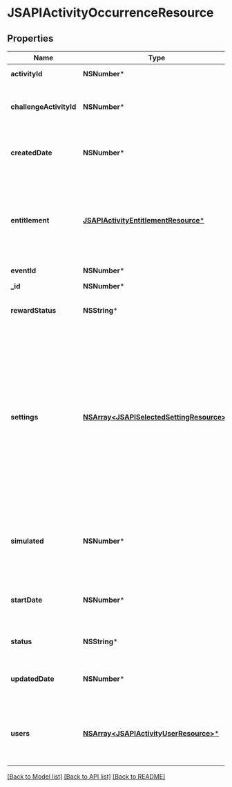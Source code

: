 # JSAPIActivityOccurrenceResource

## Properties
Name | Type | Description | Notes
------------ | ------------- | ------------- | -------------
**activityId** | **NSNumber*** | The id of the activity | 
**challengeActivityId** | **NSNumber*** | The id of the challenge activity (as part of the event, required if eventId set) | [optional] 
**createdDate** | **NSNumber*** | The date this occurrence was created, unix timestamp in seconds | [optional] 
**entitlement** | [**JSAPIActivityEntitlementResource***](JSAPIActivityEntitlementResource.md) | The entitlement item required to enter the occurrence. Required if not part of an event. Must come from the set of entitlement items listed in the activity | [optional] 
**eventId** | **NSNumber*** | The id of the event | [optional] 
**_id** | **NSNumber*** | The id of the activity occurrence | [optional] 
**rewardStatus** | **NSString*** | Indicate if the rewards have been given out already | [optional] 
**settings** | [**NSArray&lt;JSAPISelectedSettingResource&gt;***](JSAPISelectedSettingResource.md) | The values selected from the available settings defined for the activity. Ex: difficulty: hard. Can be left out if the activity is played during an event and the settings are already set at the event level. Ex: every monday, difficulty: hard, number of questions: 10, category: sport. Otherwise, the set must exactly match those of the activity. | [optional] 
**simulated** | **NSNumber*** | Whether this occurrence will be ran as a simulation. Simulations will not be rewarded. Useful for bot play or trials | [optional] 
**startDate** | **NSNumber*** | The date this occurrence was started, unix timestamp in seconds. null if not yet started | [optional] 
**status** | **NSString*** | The current status of the occurrence (default: OPEN) | [optional] 
**updatedDate** | **NSNumber*** | The date this occurrence was last updated, unix timestamp in seconds | [optional] 
**users** | [**NSArray&lt;JSAPIActivityUserResource&gt;***](JSAPIActivityUserResource.md) | The list of users participating in this occurrence. Can only be set directly with ACTIVITIES_ADMIN permission | [optional] 

[[Back to Model list]](../README.md#documentation-for-models) [[Back to API list]](../README.md#documentation-for-api-endpoints) [[Back to README]](../README.md)


